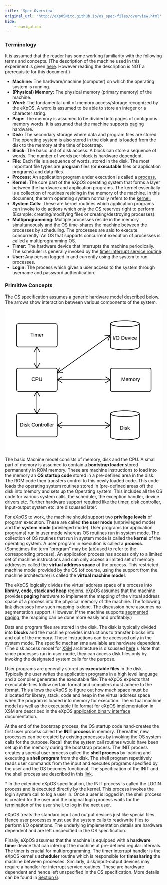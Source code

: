 ```yaml
---
title: 'Spec Overview'
original_url: 'http://eXpOSNitc.github.io/os_spec-files/overview.html'
hide:
    - navigation
---
```



### Terminology

It is assumed that the reader has some working familiarity with the following terms and concepts. (The description of the machine used in this experiment is given [here](../arch-spec/index.md). However reading the description is NOT a prerequisite for this document.)

-   **Machine:** The hardware/machine (computer) on which the operating system is running.
-   **(Physical) Memory:** The physical memory (primary memory) of the machine.
-   **Word:** The fundamental unit of memory access/storage recognized by the eXpOS. A word is assumed to be able to store an integer or a character string.
-   **Page:** The memory is assumed to be divided into pages of contiguous memory words. It is assumed that the machine supports [paging](https://en.wikipedia.org/wiki/Paging) hardware.
-   **Disk:** The secondary storage where data and program files are stored. The operating system is also stored in the disk and is loaded from the disk to the memory at the time of bootstrap.
-   **Block:** The basic unit of disk access. A block can store a sequence of words. The number of words per block is hardware dependent.
-   **File:** Each file is a sequence of words, stored in the disk. The most important file types are **program** files (or **executable** files or application programs) and data files.
-   **Process:** An application program under execution is called a [process.](https://en.wikipedia.org/wiki/Process_%28computing%29)
-   **Kernel:** The core part of the eXpOS operating system that forms a layer between the hardware and application programs. The kernel essentially is a collection of routines residing in the memory of the machine. In this document, the term operating system normally refers to the [kernel.](https://en.wikipedia.org/wiki/Kernel_%28operating_system%29)
-   **System Calls:** These are kernel routines which application programs can invoke to do actions which only the OS reserves right to perform (Example: creating/modifying files or creating/destroying processes).
-   **Multiprogramming:** Multiple processes reside in the memory simultaneously and the OS time-shares the machine between the processes by scheduling[](https://en.wikipedia.org/wiki/Scheduling_%28computing%29). The processes are said to execute concurrently. An OS that supports concurrent execution of processes is called a multiprogramming OS.
-   **Timer:** The hardware device that interrupts the machine periodically. The scheduler is generally invoked by the [timer interrupt service routine](https://en.wikipedia.org/wiki/Interrupt_handler).
-   **User:** Any person logged in and currently using the system to run processes.
-   **Login:** The process which gives a user access to the system through username and password authentication.


### Primitive Concepts

The OS specification assumes a generic hardware model described below. The arrows show interaction between various components of the system.

![](../assets/img/hw_model.png)

The basic Machine model consists of memory, disk and the CPU. A small part of memory is assumed to contain a **bootstrap loader** stored permanently in ROM memory. These are machine instructions to load into the memory an **OS startup code** stored in a pre-defined area in the disk. The ROM code then transfers control to this newly loaded code. This code loads the operating system routines stored in (pre-defined areas of) the disk into memory and sets up the Operating system. This includes all the OS code for various system calls, the scheduler, the exception handler, device drivers etc. Further hardware support required like the timer, disk controller, Input-output system etc. are discussed later.

For eXpOS to work, the machine should support two **privilege levels** of program execution. These are called **the user mode** (unprivileged mode) and the **system mode** (privileged mode). User programs (or application programs) run in user mode whereas OS routines run in system mode. The collection of OS routines that run in system mode is called the **kernel** of the operating system. A user program in execution is called a **process**. (Sometimes the term "program" may be (ab)used to refer to the corresponding process). An application process has access only to a limited set of machine instructions and can only access a limited set of memory addresses called the **virtual address space** of the process. This restricted machine model provided by the OS (of course, using the support from the machine architecture) is called the **virtual machine model**.

The eXpOS logically divides the virtual address space of a process into **library, code, stack and heap** regions. eXpOS assumes that the machine provides **paging** hardware to implement the mapping of the virtual address space of a process into the physical memory of the machine. The following [link](../arch-spec/paging-hardware.md) discusses how such mapping is done. The discussion here assumes no segmentation support. (However, If the machine supports [segmented paging](https://en.wikipedia.org/wiki/Memory_segmentation#Segmentation_with_paging), the mapping can be done more easily and profitably.)

Data and program files are stored in the disk. The disk is typically divided into **blocks** and the machine provides instructions to transfer blocks into and out of the memory. These instructions can be accessed only in the system mode. The specific mechanisms available are hardware dependent. (The disk access model for [XSM](../arch-spec/index.md) architecture is discussed [here](../arch-spec/machine-organization.md#disk) ). Note that since processes run in user mode, they can access disk files only by invoking the designated system calls for the purpose.

User programs are generally stored as **executable files** in the disk. Typically the user writes the application programs in a high level language and a compiler generates the executable file. The eXpOS expects that executable files follow certain format and compilers must adhere to the format. This allows the eXpOS to figure out how much space must be allocated for library, stack, code and heap in the virtual address space when the program is loaded into memory for execution. The virtual machine model as well as the executable file format for eXpOS implementation in XSM are described in the eXpOS [application binary interface](../abi.md) documentation.

At the end of the bootstrap process, the OS startup code hand-creates the first user process called the **INIT process** in memory. Thereafter, new processes can be created by existing processes by invoking the OS system calls for the purpose. Recall that the system call routines would have been set up in the memory during the bootstrap process. The INIT process creates a special user process called the **shell process** by loading and executing a **shell program** from the disk. The shell program repetitively reads user commands from the input and executes programs specified by the user and the OS becomes functional. The specification of the INIT and the shell process are described in this [link](processmodel.md#special-processes-in-expos).

\* In the extended eXpOS specification, the INIT process is called the LOGIN process and is executed directly by the kernel. This process invokes the login system call to log a user in. Once a user is logged in, the shell process is created for the user and the original login process waits for the termination of the user shell, to log in the next user.

eXpOS treats the standard input and output devices just like special files. Hence user processes must use the system calls to read/write files to perform I/O operations. The underlying implementation details are hardware dependent and are left unspecified in the OS specification.

Finally, eXpOS assumes that the machine is equipped with a **hardware timer** device that can interrupt the machine at pre-defined regular intervals. The timer is crucial for multiprogramming. The timer interrupt handler is the eXpOS kernel's **scheduler** routine which is responsible for **timesharing** the machine between processes. Similarly, disk/input-output devices may require a handler for interrupt service routines. These are hardware dependent and hence left unspecified in the OS specification. More details can be found in [Section 6](misc.md).